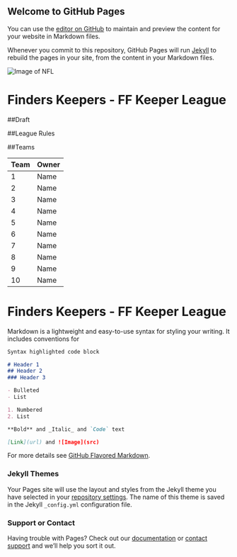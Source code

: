 ## Welcome to GitHub Pages

You can use the [editor on GitHub](https://github.com/Exergo/ff-keeper-league/edit/master/README.md) to maintain and preview the content for your website in Markdown files.

Whenever you commit to this repository, GitHub Pages will run [Jekyll](https://jekyllrb.com/) to rebuild the pages in your site, from the content in your Markdown files.

![Image of NFL](https://theultimatesportsblogdotcom.files.wordpress.com/2016/08/nfl-fantasy-football-440.jpg)

# Finders Keepers - FF Keeper League

##Draft

##League Rules

##Teams

Team | Owner
------ | -------
1 | Name
2 | Name
3 | Name
4 | Name
5 | Name
6 | Name
7 | Name
8 | Name
9 | Name
10 | Name

# Finders Keepers - FF Keeper League

Markdown is a lightweight and easy-to-use syntax for styling your writing. It includes conventions for

```markdown
Syntax highlighted code block

# Header 1
## Header 2
### Header 3

- Bulleted
- List

1. Numbered
2. List

**Bold** and _Italic_ and `Code` text

[Link](url) and ![Image](src)
```

For more details see [GitHub Flavored Markdown](https://guides.github.com/features/mastering-markdown/).

### Jekyll Themes

Your Pages site will use the layout and styles from the Jekyll theme you have selected in your [repository settings](https://github.com/Exergo/ff-keeper-league/settings). The name of this theme is saved in the Jekyll `_config.yml` configuration file.

### Support or Contact

Having trouble with Pages? Check out our [documentation](https://help.github.com/categories/github-pages-basics/) or [contact support](https://github.com/contact) and we’ll help you sort it out.

